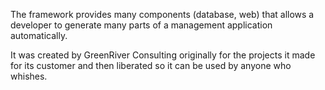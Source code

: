 The framework provides many components (database, web) that allows a developer to generate many parts of a management application automatically.

It was created by GreenRiver Consulting originally for the projects it made for its customer and then liberated so it can be used by anyone who whishes.